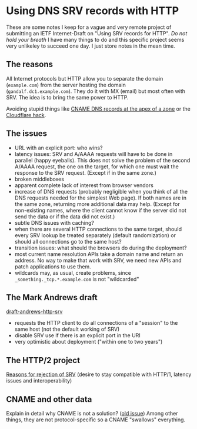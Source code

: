 Using DNS SRV records with HTTP
===============================

These are some notes I keep for a vague and very remote project of
submitting an IETF Internet-Draft on "Using SRV records for HTTP". *Do
not hold your breath* I have many things to do and this specific
project seems very unlikeley to succeed one day. I just store notes in
the mean time.

The reasons
-----------

All Internet protocols but HTTP allow you to separate the domain
(`example.com`) from the server hosting the domain
(`gandalf.dc1.example.com`). They do it with MX (email) but most often
with SRV. The idea is to bring the same power to HTTP.

Avoiding stupid things like
[CNAME DNS records at the apex of a zone](http://serverfault.com/questions/613829/why-cant-a-cname-record-be-used-at-the-apex-aka-root-of-a-domain)
or the
[Cloudflare hack](https://support.cloudflare.com/hc/en-us/articles/200169056-CNAME-Flattening-RFC-compliant-support-for-CNAME-at-the-root).

The issues
----------

* URL with an explicit port: who wins?
* latency issues: SRV and A/AAAA requests will have to be done in
  parallel (happy eyeballs). This does not solve the problem of the second A/AAAA request,
  the one on the target, for which one must wait the response to the
  SRV request. (Except if in the same zone.)
* broken middleboxes
* apparent complete lack of interest from browser vendors
* increase of DNS requests (probably negligible when you think of all
  the DNS requests needed for the simplest Web page). If both names
  are in the same zone, returning more additional
  data may help. (Except for non-existing names, where the client
  cannot know if the server did not send the data or if the data did
  not exist.)
* subtle DNS issues with caching?
* when there are several HTTP connections to the same target, should every SRV lookup be treated separately (default randomization) or should all connections go to the same host?
* transition issues: what should the browsers do during the deployment?
* most current name resolution APIs take a domain name and return an address. No way to make that work with SRV, we need new APIs and patch applications to use them.
* wildcards may, as usual, create problems, since `_something._tcp.*.example.com` is not "wildcarded"

The Mark Andrews draft
----------------------

[draft-andrews-http-srv](https://datatracker.ietf.org/doc/draft-andrews-http-srv/)

* requests the HTTP client to do all connections of a "session" to the same host (not the default working of SRV)
* disable SRV use if there is an explicit port in the URI
* very optimistic about deployment ("within one to two years")

The HTTP/2 project
------------------

[Reasons for rejection of
SRV](http://lists.w3.org/Archives/Public/ietf-http-wg/2015AprJun/0674.html)
(desire to stay compatible with HTTP/1, latency issues and
interoperability)

CNAME and other data
--------------------

Explain in detail why CNAME is not a solution?
([old issue](https://chriswa.wordpress.com/2008/02/01/bind9-vs-cname-rrs/)) Among other things, they are  not protocol-specific so a CNAME "swallows" everything.


